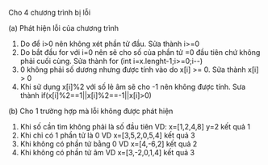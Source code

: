 Cho 4 chương trình bị lỗi

(a) Phát hiện lỗi của chương trình
1. Do để i>0 nên không xét phần tử đầu. Sửa thành i>=0
2. Do bắt đầu for với i=0 nên sẽ cho số của phần tử =0 đầu tiên chứ không phải cuối cùng. Sửa thành for (int i=x.lenght-1;i>=0;i--)
3. 0 không phải số dương nhưng được tính vào do x[i] >= 0. Sửa thành x[i] > 0
4. Khi sử dụng x[i]%2 với số lẻ âm sẽ cho -1 nên không được tính. Sưa thành if(x[i]%2==1||x[i]%2==-1||x[i]>0)

(b) Cho 1 trường hợp mà lỗi không được phát hiện
1. Khi số cần tìm không phải là số đầu tiên VD: x=[1,2,4,8] y=2 kết quả 1
2. Khi chỉ có 1 phần tử là 0 VD x=[3,5,2,0,5,4] kết quả 3
3. Khi không có phần tử bằng 0 VD x=[4,-6,2] kết quả 2
4. Khi không có phần tử âm VD x=[3,-2,0,1,4] kết quả 3
